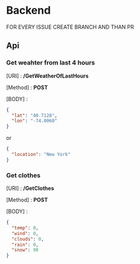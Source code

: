 # Backend

FOR EVERY ISSUE CREATE BRANCH AND THAN PR

## Api

### Get weahter from last 4 hours

[URI] : **/GetWeatherOfLastHours**

[Method] : **POST**

[BODY] : 

```json
{
  "lat": "40.7128",
  "lon": "-74.0060"
}
```
or

```json
{
  "location": "New York"
}
```

### Get clothes

[URI] : **/GetClothes**

[Method] : **POST**

[BODY] : 

```json
{
  "temp": 0,
  "wind": 0,
  "clouds": 0,
  "rain": 0,
  "snow": 90
}
```
